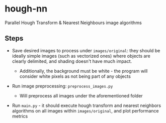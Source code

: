 # hough-nn
Parallel Hough Transform &amp; Nearest Neighbours image algorithms
## Steps
- Save desired images to process under `images/original`: they should be ideally simple images (such as vectorized ones) where objects are clearly delimited, and shading doesn't have much impact.

  - Additionally, the background must be white - the program will consider white pixels as not being part of any objects
- Run image preprocessing: `preprocess_images.py`
  - Will preprocess all images under the aforementioned folder
- Run `main.py` - it should execute hough transform and nearest neighbors algorithms on all images within `images/original`, and plot performance metrics


